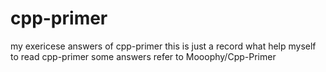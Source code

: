 # cpp-primer
my exericese answers of cpp-primer 
this is just a record what help myself to read cpp-primer
some answers refer to Mooophy/Cpp-Primer

